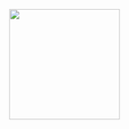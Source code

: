 <div align="center">
    <img height="200px" src="https://github-readme-stats-api-holic-x.vercel.app/api/top-langs/?username=Hauptling12&theme=gruvbox_dark&layout=compact"/>
</div>
